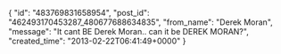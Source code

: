  {
   "id": "483769831658954",
   "post_id": "462493170453287_480677688634835",
   "from_name": "Derek Moran",
   "message": "It cant BE Derek Moran.. can it be DEREK MORAN?",
   "created_time": "2013-02-22T06:41:49+0000"
 }
